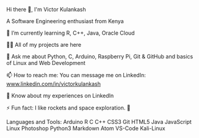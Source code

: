 
Hi there 👋, I'm Victor Kulankash

A Software Engineering enthusiast from Kenya




🌱 I’m currently learning R, C++, Java, Oracle Cloud

👨‍💻 All of my projects are here

💬 Ask me about Python, C, Arduino, Raspberry Pi, Git & GitHub and basics of Linux and Web Development

📫 How to reach me: You can message me on LinkedIn: www.linkedin.com/in/victorkulankash

📄 Know about my experiences on LinkedIn 

⚡ Fun fact: I like rockets and space exploration. 🚀


Languages and Tools:
Arduino R C C++ CSS3 Git HTML5 Java JavaScript Linux Photoshop Python3 Markdown Atom VS-Code Kali-Linux
